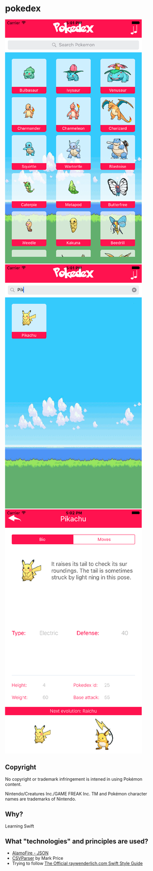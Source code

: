 # pokedex

![Main](/screenshots/main.png?raw=true "Main-screen")
![Filtered](/screenshots/searchFilter.png?raw=true "Filtered by search")
![Details](/screenshots/details.png?raw=true "Details-screen")

## Copyright ##
No copyright or trademark infringement is intened in using Pokémon content.

Nintendo/Creatures Inc./GAME FREAK Inc. TM and Pokémon character names are trademarks of Nintendo.

## Why? ##
Learning Swift

## What "technologies" and principles are used? ##
* [AlamoFire - JSON](https://github.com/Alamofire/Alamofire)
* [CSVParser](https://github.com/spentak/csvswift) by Mark Price
* Trying to follow [The Official raywenderlich.com Swift Style Guide](https://github.com/raywenderlich/swift-style-guide)
